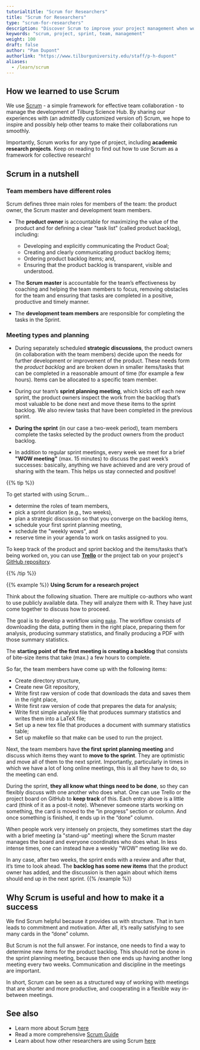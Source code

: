 ```yaml
---
tutorialtitle: "Scrum for Researchers"
title: "Scrum for Researchers"
type: "scrum-for-researchers"
description: "Discover Scrum to improve your project management when working on empirical research projects"
keywords: "scrum, project, sprint, team, management"
weight: 100
draft: false
author: "Pam Dupont"
authorlink: "https://www.tilburguniversity.edu/staff/p-h-dupont"
aliases:
  - /learn/scrum
---
```


## How we learned to use Scrum

We use [Scrum](https://www.scrum.org) - a simple framework for effective team collaboration - to manage the development of Tilburg Science Hub. By sharing our experiences with (an admittedly customized version of) Scrum, we hope to inspire and possibly help other teams to make their collaborations run smoothly.

Importantly, Scrum works for any type of project, including __academic research projects__.
Keep on reading to find out how to use Scrum as a framework for collective research!

## Scrum in a nutshell

### Team members have different roles

Scrum defines three main roles for members of the team: the product owner, the Scrum master and development team members.

- The **product owner** is accountable for maximizing the value of the product and for defining a clear "task list" (called product backlog), including:
    - Developing and explicitly communicating the Product Goal;
    - Creating and clearly communicating product backlog items;
    - Ordering product backlog items; and,
    - Ensuring that the product backlog is transparent, visible and understood.

- The **Scrum master** is accountable for the team’s effectiveness by coaching and helping the team members to focus, removing obstacles for the team and ensuring that tasks are completed in a positive, productive and timely manner.

- The **development team members** are responsible for completing the tasks in the Sprint.

### Meeting types and planning

- During separately scheduled __strategic discussions__, the product owners (in collaboration with the team members) decide upon the needs for further development or improvement of the product. These needs form the *product backlog* and are broken down in smaller items/tasks that can be completed in a reasonable amount of time (for example a few hours). Items can be allocated to a specific team member.

- During our team’s __sprint planning meeting__, which kicks off each new sprint, the product owners inspect the work from the backlog that’s most valuable to be done next and move these items to the sprint backlog. We also review tasks that have been completed in the previous sprint.

- __During the sprint__ (in our case a two-week period), team members complete the tasks selected by the product owners from the product backlog.

- In addition to regular sprint meetings, every week we meet for a brief __"WOW meeting"__ (max. 15 minutes) to discuss the past week’s successes: basically, anything we have achieved and are very proud of sharing with the team. This helps us stay connected and positive!

{{% tip %}}

To get started with using Scrum...
- determine the roles of team members,
- pick a sprint duration (e.g., two weeks),
- plan a strategic discussion so that you converge on the backlog items,
- schedule your first sprint planning meeting,
- schedule the "weekly wows", and
- reserve time in your agenda to work on tasks assigned to you.

To keep track of the product and sprint backlog and the items/tasks that’s being worked on, you can use **[Trello](https://trello.com)** or the project tab on your project's [GitHub repository](https://github.com).

{{% /tip %}}


{{% example %}}
**Using Scrum for a research project**

Think about the following situation. There are multiple co-authors who want to use publicly available data. They will analyze them with R. They have just come together to discuss how to proceed.

The goal is to develop a workflow using [`make`](/building-blocks/configure-your-computer/automation-and-workflows/make/). The workflow consists of downloading the data, putting them in the right place, preparing them for analysis, producing summary statistics, and finally producing a PDF with those summary statistics.

The **starting point of the first meeting is creating a backlog** that consists of bite-size items that take (max.) a few hours to complete.

So far, the team members have come up with the following items:
- Create directory structure,
- Create new Git repository,
- Write first raw version of code that downloads the data and saves them in the right place,
- Write first raw version of code that prepares the data for analysis;
- Write first simple analysis file that produces summary statistics and writes them into a LaTeX file;
- Set up a new tex file that produces a document with summary statistics table;
- Set up makefile so that make can be used to run the project.

Next, the team members have **the first sprint planning meeting** and discuss which items they want to **move to the sprint**. They are optimistic and move all of them to the next sprint. Importantly, particularly in times in which we have a lot of long online meetings, this is all they have to do, so the meeting can end.

During the sprint, **they all know what things need to be done**, so they can flexibly discuss with one another who does what. One can use Trello or the project board on GitHub to **keep track** of this. Each entry above is a little card (think of it as a post-it note). Whenever someone starts working on something, the card is moved to the “in progress” section or column. And once something is finished, it ends up in the “done” column.

When people work very intensely on projects, they sometimes start the day with a brief meeting (a "stand-up" meeting) where the Scrum master manages the board and everyone coordinates who does what. In less intense times, one can instead have a weekly "WOW" meeting like we do.

In any case, after two weeks, the sprint ends with a review and after that, it’s time to look ahead. The **backlog has some new items** that the product owner has added, and the discussion is then again about which items should end up in the next sprint.
{{% /example %}}

## Why Scrum is useful and how to make it a success

We find Scrum helpful because it provides us with structure. That in turn leads to commitment and motivation. After all, it’s really satisfying to see many cards in the “done” column.

But Scrum is not the full answer. For instance, one needs to find a way to determine new items for the product backlog. This should not be done in the sprint planning meeting, because then one ends up having another long meeting every two weeks. Communication and discipline in the meetings are important.

In short, Scrum can be seen as a structured way of working with meetings that are shorter and more productive, and cooperating in a flexible way in-between meetings.

## See also

- Learn more about Scrum [here](https://www.scrum.org)
- Read a more comprehensive [Scrum Guide](https://www.scrumguides.org/scrum-guide.html)
- Learn about how other researchers are using Scrum [here](http://crosstalk.cell.com/blog/scrum-for-science-a-framework-for-collective-research)
